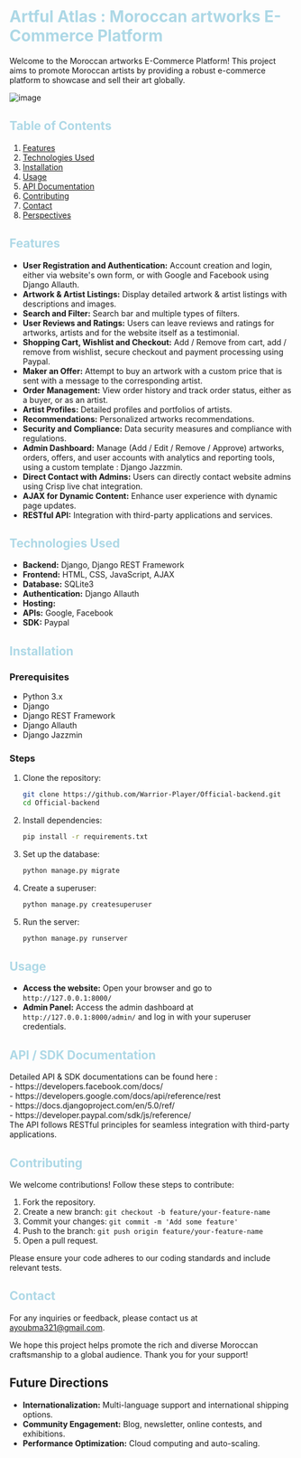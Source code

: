 <h1 style="color:lightblue;">Artful Atlas : Moroccan artworks E-Commerce Platform</h1>

<p>Welcome to the Moroccan artworks E-Commerce Platform! This project aims to promote Moroccan artists by providing a robust e-commerce platform to showcase and sell their art globally.</p>


![image](https://github.com/Warrior-Player/Official-backend/assets/118373522/2c4c1be9-ca87-4cb1-b76a-e2e6de1dc280)


<h2 style="color:lightblue;">Table of Contents</h2>

1. [Features](#features)
2. [Technologies Used](#technologies-used)
3. [Installation](#installation)
4. [Usage](#usage)
5. [API Documentation](#api-documentation)
6. [Contributing](#contributing)
7. [Contact](#contact)
8. [Perspectives](#perspectives)

<h2 id="features" style="color:lightblue;">Features</h2>

- **User Registration and Authentication:** Account creation and login, either via website's own form, or with Google and Facebook using Django Allauth.
- **Artwork & Artist Listings:** Display detailed artwork & artist listings with descriptions and images.
- **Search and Filter:** Search bar and multiple types of filters.
- **User Reviews and Ratings:** Users can leave reviews and ratings for artworks, artists and for the website itself as a testimonial.
- **Shopping Cart, Wishlist and Checkout:** Add / Remove from cart, add / remove from wishlist, secure checkout and payment processing using Paypal.
- **Maker an Offer:** Attempt to buy an artwork with a custom price that is sent with a message to the corresponding artist.
- **Order Management:** View order history and track order status, either as a buyer, or as an artist.
- **Artist Profiles:** Detailed profiles and portfolios of artists.
- **Recommendations:** Personalized artworks recommendations.
- **Security and Compliance:** Data security measures and compliance with regulations.
- **Admin Dashboard:** Manage (Add / Edit / Remove / Approve) artworks, orders, offers, and user accounts with analytics and reporting tools, using a custom template : Django Jazzmin.
- **Direct Contact with Admins:** Users can directly contact website admins using Crisp live chat integration.
- **AJAX for Dynamic Content:** Enhance user experience with dynamic page updates.
- **RESTful API:** Integration with third-party applications and services.

<h2 id="technologies-used" style="color:lightblue;">Technologies Used</h2>

- **Backend:** Django, Django REST Framework
- **Frontend:** HTML, CSS, JavaScript, AJAX
- **Database:** SQLite3
- **Authentication:** Django Allauth
- **Hosting:** 
- **APIs:** Google, Facebook
- **SDK:**  Paypal

<h2 id="installation" style="color:lightblue;">Installation</h2>

<h3>Prerequisites</h3>

- Python 3.x
- Django
- Django REST Framework
- Django Allauth
- Django Jazzmin

<h3>Steps</h3>

1. Clone the repository:

    ```sh
    git clone https://github.com/Warrior-Player/Official-backend.git
    cd Official-backend
    ```

2. Install dependencies:

    ```sh
    pip install -r requirements.txt
    ```

3. Set up the database:

    ```sh
    python manage.py migrate
    ```

4. Create a superuser:

    ```sh
    python manage.py createsuperuser
    ```

5. Run the server:

    ```sh
    python manage.py runserver
    ```

<h2 id="usage" style="color:lightblue;">Usage</h2>

- **Access the website:** Open your browser and go to `http://127.0.0.1:8000/`
- **Admin Panel:** Access the admin dashboard at `http://127.0.0.1:8000/admin/` and log in with your superuser credentials.
<!-- - **API Endpoints:** Use tools like Postman to interact with the API endpoints. -->

<h2 id="api-documentation" style="color:lightblue;">API / SDK Documentation</h2>

<p>Detailed API & SDK documentations can be found here : <br> 
  - https://developers.facebook.com/docs/ <br>
  - https://developers.google.com/docs/api/reference/rest <br>
  - https://docs.djangoproject.com/en/5.0/ref/ <br>
  - https://developer.paypal.com/sdk/js/reference/ <br>
  The API follows RESTful principles for seamless integration with third-party applications.</p>

<h2 id="contributing" style="color:lightblue;">Contributing</h2>

<p>We welcome contributions! Follow these steps to contribute:</p>

1. Fork the repository.
2. Create a new branch: `git checkout -b feature/your-feature-name`
3. Commit your changes: `git commit -m 'Add some feature'`
4. Push to the branch: `git push origin feature/your-feature-name`
5. Open a pull request.

<p>Please ensure your code adheres to our coding standards and include relevant tests.</p>


<h2 id="contact" style="color:lightblue;">Contact</h2>

<p>For any inquiries or feedback, please contact us at <a href="mailto:ayoubma321@gmail.com">ayoubma321@gmail.com</a>.</p>

<p>We hope this project helps promote the rich and diverse Moroccan craftsmanship to a global audience. Thank you for your support!</p>

<h2 id="perspectives">Future Directions</h2>

- **Internationalization:** Multi-language support and international shipping options.
- **Community Engagement:** Blog, newsletter, online contests, and exhibitions.
- **Performance Optimization:** Cloud computing and auto-scaling.

